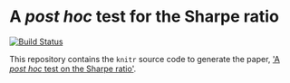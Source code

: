 

# A _post hoc_ test for the Sharpe ratio

[![Build Status](https://travis-ci.org/shabbychef/posthoc_sr.svg?branch=master)](https://travis-ci.org/shabbychef/posthoc_sr)

This repository contains the `knitr` source code to generate the
paper, ['A _post hoc_ test on the Sharpe ratio'](https://arxiv.org/abs/1911.04090).

<!-- modelines -->
<!-- vim:ts=2:sw=2:tw=96:fdm=marker:syn=markdown:ft=markdown:ai:nocin:nu:fo=ncroqlt:cms=<!--%s-->
